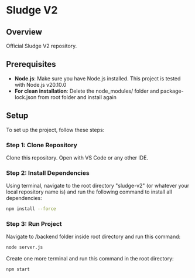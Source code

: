 # Sludge V2

## Overview

Official Sludge V2 repository.

## Prerequisites

- **Node.js**: Make sure you have Node.js installed. This project is tested with Node.js v20.10.0
- **For clean installation**: Delete the node_modules/ folder and package-lock.json from root folder and install again

## Setup

To set up the project, follow these steps:

### Step 1: Clone Repository

Clone this repository. Open with VS Code or any other IDE.

### Step 2: Install Dependencies

Using terminal, navigate to the root directory "sludge-v2" (or whatever your local repository name is) and run the following command to install all dependencies:

```bash
npm install --force
```

### Step 3: Run Project

Navigate to /backend folder inside root directory and run this command:
```bash
node server.js
```

Create one more terminal and run this command in the root directory:
```bash
npm start
```
